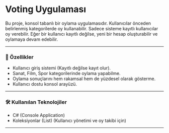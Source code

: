 # Voting Uygulaması

Bu proje, konsol tabanlı bir oylama uygulamasıdır. Kullanıcılar önceden belirlenmiş kategorilerde oy kullanabilir. Sadece sisteme kayıtlı kullanıcılar oy verebilir. Eğer bir kullanıcı kayıtlı değilse, yeni bir hesap oluşturabilir ve oylamaya devam edebilir.

---

### 🚀 Özellikler

- Kullanıcı giriş sistemi (Kayıtlı değilse kayıt olur).
- Sanat, Film, Spor kategorilerinde oylama yapabilme.
- Oylama sonuçlarını hem rakamsal hem de yüzdesel olarak gösterme.
- Kullanıcı dostu konsol arayüzü.

---

### 🛠 Kullanılan Teknolojiler

- C# (Console Application)
- Koleksiyonlar (List) (Kullanıcı yönetimi ve oy takibi için)

---

